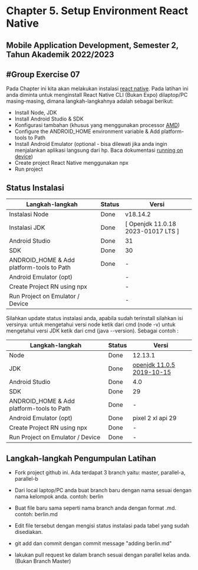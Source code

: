 # Chapter 5. Setup Environment React Native

## Mobile Application Development, Semester 2, Tahun Akademik 2022/2023

## #Group Exercise 07

Pada Chapter ini kita akan melakukan instalasi [react native]. Pada latihan ini anda diminta untuk menginstall React Native CLI (Bukan Expo) dilaptop/PC masing-masing, dimana langkah-langkahnya adalah sebagai berikut:

- Install Node, JDK
- Install Android Studio & SDK
- Konfigurasi tambahan (khusus yang menggunakan processor [AMD])
- Configure the ANDROID_HOME environment variable & Add platform-tools to Path
- Install Android Emulator (optional - bisa dilewati jika anda ingin menjalankan aplikasi langsung dari hp. Baca dokumentasi [running on device])
- Create project React Native menggunakan npx
- Run project

## Status Instalasi

| Langkah-langkah                           | Status | Versi                             |
| ----------------------------------------- | ------ | --------------------------------- |
| Instalasi Node                            |  Done  | v18.14.2                          |
| Instalasi JDK                             |  Done  | [ Openjdk 11.0.18 2023-01017 LTS ]|
| Android Studio                            |  Done  | 31                                |
| SDK                                       |  Done  | 30                                |
| ANDROID_HOME & Add platform-tools to Path |  Done  | -                                 |
| Android Emulator (opt)                    |        | -                                 |
| Create Project RN using npx               |        | -                                 |
| Run Project on Emulator / Device          |        | -                                 |

Silahkan update status instalasi anda, apabila sudah terinstall silahkan isi versinya:
untuk mengetahui versi node ketik dari cmd (node -v) untuk mengetahui versi JDK ketik dari cmd (java --version).
Sebagai contoh :

| Langkah-langkah                           | Status | Versi                       |
| ----------------------------------------- | ------ | --------------------------- |
| Node                                      | Done   | 12.13.1                     |
| JDK                                       | Done   | [openjdk 11.0.5 2019-10-15] |
| Android Studio                            | Done   | 4.0                         |
| SDK                                       | Done   | 29                          |
| ANDROID_HOME & Add platform-tools to Path | Done   | -                           |
| Android Emulator (opt)                    | Done   | pixel 2 xl api 29           |
| Create Project RN using npx               | Done   | -                           |
| Run Project on Emulator / Device          | Done   | -                           |

## Langkah-langkah Pengumpulan Latihan

- Fork project github ini. Ada terdapat 3 branch yaitu: master, parallel-a, parallel-b
- Dari local laptop/PC anda buat branch baru dengan nama sesuai dengan nama kelompok anda. contoh: berlin
- Buat file baru sama seperti nama branch anda dengan format .md. contoh: berlin.md
- Edit file tersebut dengan mengisi status instalasi pada tabel yang sudah disediakan.
- git add dan commit dengan commit message "adding berlin.md"
- lakukan pull request ke dalam branch sesuai dengan parallel kelas anda. (Bukan Branch Master)

  [react native]: https://reactnative.dev/docs/environment-setup
  [running on device]: https://reactnative.dev/docs/running-on-device
  [amd]: https://android-developers.googleblog.com/2018/07/android-emulator-amd-processor-hyper-v.html
  [openjdk 11.0.5 2019-10-15]: https://docs.aws.amazon.com/corretto/latest/corretto-11-ug/downloads-list.html
